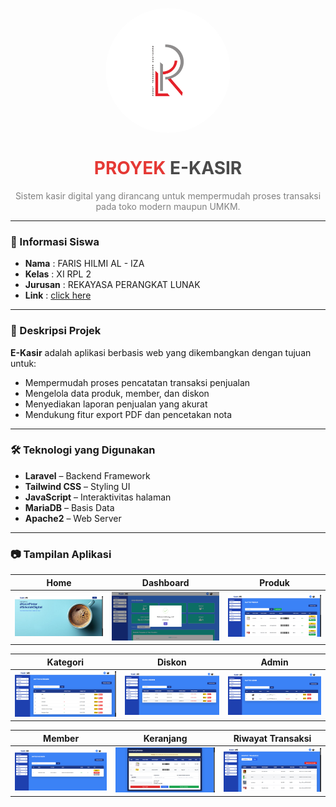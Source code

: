 <p align="center">
  <img src="public/img/RPL.png" alt="Logo RPL" 
       style="width: 200px; height: 200px; border-radius: 50%; object-fit: cover; display: block; margin: 0 auto;" />
</p>

<h1 align="center" style="font-weight: bold;">
  <span style="color:#E53935;">PROYEK</span> <span style="color:#4A4A4A;">E-KASIR</span>
</h1>

<p align="center" style="color:#808080;">
  Sistem kasir digital yang dirancang untuk mempermudah proses transaksi pada toko modern maupun UMKM.
</p>

---

### 📌 Informasi Siswa

-   **Nama** : FARIS HILMI AL - IZA
-   **Kelas** : XI RPL 2
-   **Jurusan** : REKAYASA PERANGKAT LUNAK
-   **Link** : <a href="https://kasir.hilmializa.my.id" target="_blank">click here</a>

---

### 🎯 Deskripsi Projek

**E-Kasir** adalah aplikasi berbasis web yang dikembangkan dengan tujuan untuk:

-   Mempermudah proses pencatatan transaksi penjualan
-   Mengelola data produk, member, dan diskon
-   Menyediakan laporan penjualan yang akurat
-   Mendukung fitur export PDF dan pencetakan nota

---

### 🛠️ Teknologi yang Digunakan

-   **Laravel** – Backend Framework
-   **Tailwind CSS** – Styling UI
-   **JavaScript** – Interaktivitas halaman
-   **MariaDB** – Basis Data
-   **Apache2** – Web Server

---

### 📷 Tampilan Aplikasi

| Home                         | Dashboard                              | Produk                           |
| ---------------------------- | -------------------------------------- | -------------------------------- |
| ![Home](public/img/home.png) | ![Dashboard](public/img/dashboard.png) | ![Produk](public/img/produk.png) |

| Kategori                             | Diskon                           | Admin                          |
| ------------------------------------ | -------------------------------- | ------------------------------ |
| ![Kategori](public/img/kategori.png) | ![Diskon](public/img/diskon.png) | ![Admin](public/img/admin.png) |

| Member                           | Keranjang                         | Riwayat Transaksi                                      |
| -------------------------------- | --------------------------------- | ------------------------------------------------------ |
| ![Member](public/img/member.png) | ![Keranjang](public/img/cart.png) | ![Riwayat Transaksi](public/img/riwayat_transaksi.png) |
